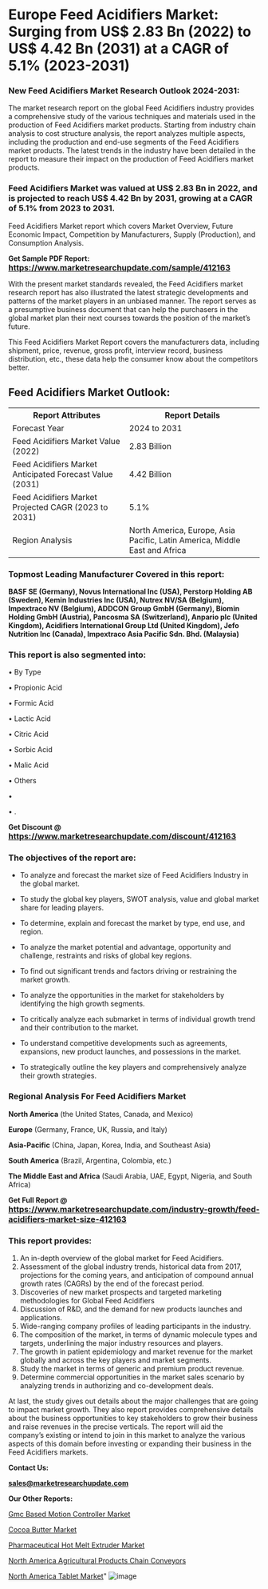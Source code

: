 # Europe Feed Acidifiers Market: Surging from US$ 2.83 Bn (2022) to US$ 4.42 Bn (2031) at a CAGR of 5.1% (2023-2031)

<strong><h3>New Feed Acidifiers Market Research Outlook 2024-2031:</h3></strong>

The market research report on the global Feed Acidifiers industry provides a comprehensive study of the various techniques and materials used in the production of Feed Acidifiers market products. Starting from industry chain analysis to cost structure analysis, the report analyzes multiple aspects, including the production and end-use segments of the Feed Acidifiers market products. The latest trends in the industry have been detailed in the report to measure their impact on the production of Feed Acidifiers market products.

<strong><h3>Feed Acidifiers Market was valued at US$ 2.83 Bn in 2022, and is projected to reach US$ 4.42 Bn by 2031, growing at a CAGR of 5.1% from 2023 to 2031.</h3></strong>

Feed Acidifiers Market report which covers Market Overview, Future Economic Impact, Competition by Manufacturers, Supply (Production), and Consumption Analysis.

<strong>Get Sample PDF Report: <a href=https://www.marketresearchupdate.com/sample/412163><font size=3 color=#0000ff>https://www.marketresearchupdate.com/sample/412163</font></a></strong>

With the present market standards revealed, the Feed Acidifiers market research report has also illustrated the latest strategic developments and patterns of the market players in an unbiased manner. The report serves as a presumptive business document that can help the purchasers in the global market plan their next courses towards the position of the market’s future.

This Feed Acidifiers Market Report covers the manufacturers data, including shipment, price, revenue, gross profit, interview record, business distribution, etc., these data help the consumer know about the competitors better.

<html>
<body>

<h2>Feed Acidifiers Market Outlook:</h2>

<table>
  <tr>
    <th>Report Attributes</th>
    <th>Report Details</th>
  </tr>
  <tr>
    <td>Forecast Year</td>
    <td>2024 to 2031</td>
  </tr>
  <tr>
    <td>Feed Acidifiers Market Value (2022)</td>
    <td>2.83 Billion</td>
  </tr>
  <tr>
    <td>Feed Acidifiers Market Anticipated Forecast Value (2031)</td>
    <td>4.42 Billion</td>
  </tr>
  <tr>
    <td>Feed Acidifiers Market Projected CAGR (2023 to 2031)</td>
    <td>5.1%</td>
  </tr>
  <tr>
    <td>Region Analysis</td>
    <td>North America, Europe, Asia Pacific, Latin America, Middle East and Africa</td>
  </tr>
</table>

</body>
</html>

<strong><h3>Topmost Leading Manufacturer Covered in this report:</h3></strong>

<strong>BASF SE (Germany), Novus International Inc (USA), Perstorp Holding AB (Sweden), Kemin Industries Inc (USA), Nutrex NV/SA (Belgium), Impextraco NV (Belgium), ADDCON Group GmbH (Germany), Biomin Holding GmbH (Austria), Pancosma SA (Switzerland), Anpario plc (United Kingdom), Acidifiers International Group Ltd (United Kingdom), Jefo Nutrition Inc (Canada), Impextraco Asia Pacific Sdn. Bhd. (Malaysia)</strong>

<strong><h3>This report is also segmented into:</h3></strong>

• By Type

• Propionic Acid

• Formic Acid

• Lactic Acid

• Citric Acid

• Sorbic Acid

• Malic Acid

• Others

• 

• .

<strong>Get Discount @ <a href=https://www.marketresearchupdate.com/discount/412163><font size=3 color=#0000ff>https://www.marketresearchupdate.com/discount/412163</font></a></strong>

<strong><h3>The objectives of the report are:</h3></strong>

- To analyze and forecast the market size of Feed Acidifiers Industry in the global market.

- To study the global key players, SWOT analysis, value and global market share for leading players.

- To determine, explain and forecast the market by type, end use, and region.

- To analyze the market potential and advantage, opportunity and challenge, restraints and risks of global key regions.

- To find out significant trends and factors driving or restraining the market growth.

- To analyze the opportunities in the market for stakeholders by identifying the high growth segments.

- To critically analyze each submarket in terms of individual growth trend and their contribution to the market.

- To understand competitive developments such as agreements, expansions, new product launches, and possessions in the market.

- To strategically outline the key players and comprehensively analyze their growth strategies.

<strong><h3>Regional Analysis For Feed Acidifiers Market</h3></strong>

<strong>North America</strong> (the United States, Canada, and Mexico)

<strong>Europe</strong> (Germany, France, UK, Russia, and Italy)

<strong>Asia-Pacific</strong> (China, Japan, Korea, India, and Southeast Asia)

<strong>South America</strong> (Brazil, Argentina, Colombia, etc.)

<strong>The Middle East and Africa</strong> (Saudi Arabia, UAE, Egypt, Nigeria, and South Africa)

<strong>Get Full Report @ <a href=https://www.marketresearchupdate.com/industry-growth/feed-acidifiers-market-size-412163><font size=3 color=#0000ff>https://www.marketresearchupdate.com/industry-growth/feed-acidifiers-market-size-412163</font></a></strong>

<strong><h3>This report provides:</h3></strong>
<ol>
  <li>An in-depth overview of the global market for Feed Acidifiers.</li>
  <li>Assessment of the global industry trends, historical data from 2017, projections for the coming years, and anticipation of compound annual growth rates (CAGRs) by the end of the forecast period.</li>
  <li>Discoveries of new market prospects and targeted marketing methodologies for Global Feed Acidifiers</li>
  <li>Discussion of R&amp;D, and the demand for new products launches and applications.</li>
  <li>Wide-ranging company profiles of leading participants in the industry.</li>
  <li>The composition of the market, in terms of dynamic molecule types and targets, underlining the major industry resources and players.</li>
  <li>The growth in patient epidemiology and market revenue for the market globally and across the key players and market segments.</li>
  <li>Study the market in terms of generic and premium product revenue.</li>
  <li>Determine commercial opportunities in the market sales scenario by analyzing trends in authorizing and co-development deals.</li>
</ol>

At last, the study gives out details about the major challenges that are going to impact market growth. They also report provides comprehensive details about the business opportunities to key stakeholders to grow their business and raise revenues in the precise verticals. The report will aid the company’s existing or intend to join in this market to analyze the various aspects of this domain before investing or expanding their business in the Feed Acidifiers markets.

<strong>Contact Us:</strong>

<strong>sales@marketresearchupdate.com</strong>

<strong>Our Other Reports:</strong>

<a href=https://www.linkedin.com/pulse/gmc-based-motion-controller-market-2023-trends>Gmc Based Motion Controller Market</a>

<a href=https://www.linkedin.com/pulse/cocoa-butter-market-opportunities-stay-ahead >Cocoa Butter Market</a>

<a href=https://www.linkedin.com/pulse/pharmaceutical-hot-melt-extruder-market-2023-analysis>Pharmaceutical Hot Melt Extruder Market</a>

<a href=https://www.linkedin.com/pulse/north-america-agricultural-products-chain-conveyors>North America Agricultural Products Chain Conveyors</a>

<a href=https://www.linkedin.com/pulse/north-america-tablet-market-challenges-opportunities>North America Tablet Market</a>"
![image](https://github.com/rutujamande/Market-Report-Analysis/assets/158454097/2d8a10df-e3d1-4cff-b220-5c9d95abbea8)
